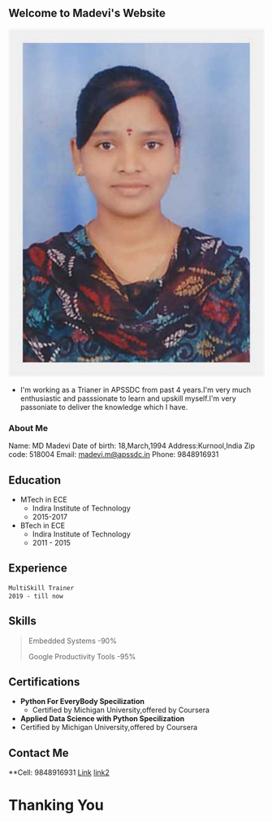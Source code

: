 ## Welcome to Madevi's Website

![Image](https://github.com/madhu4031/madhu4031.github.io/blob/main/photo.jpg)

- I'm working as a Trianer in APSSDC from past 4 years.I'm very much enthusiastic and passsionate to learn and upskill myself.I'm very passoniate to deliver the knowledge which I have.

### About Me
Name: MD Madevi
Date of birth: 18,March,1994
Address:Kurnool,India
        Zip code:
        518004
Email: madevi.m@apssdc.in
Phone: 9848916931


## Education
- MTech in ECE
  - Indira Institute of Technology
  - 2015-2017
- BTech in ECE
  - Indira Institute of Technology
  -  2011 - 2015

## Experience
```
MultiSkill Trainer
2019 - till now
```
## Skills
> Embedded Systems -90%
> 
> Google Productivity Tools -95%
## Certifications
- **Python For EveryBody Specilization**
  - Certified by Michigan University,offered by Coursera
 - **Applied Data Science with Python Specilization**
  - Certified by Michigan University,offered by Coursera
## Contact Me
**Cell: 9848916931
[Link](https://mail.google.com/mail/u/2/#inbox) 
[link2](https://github.com/madhu4031)
# Thanking You

